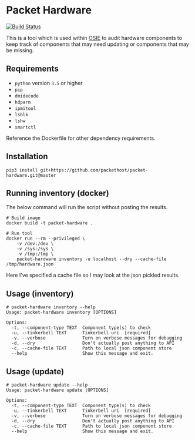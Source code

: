 # Packet Hardware

[![Build Status](https://drone.packet.net/api/badges/packethost/packet-hardware/status.svg)](https://drone.packet.net/packethost/packet-hardware)

This is a tool which is used within [OSIE](https://github.com/tinkerbell/osie)
to audit hardware components to keep track of components that may need updating
or components that may be missing.

## Requirements

- `python` version `3.5` or higher
- `pip`
- `dmidecode`
- `hdparm`
- `ipmitool`
- `lsblk`
- `lshw`
- `smartctl`

Reference the Dockerfile for other dependency requirements.

## Installation

```shell
pip3 install git+https://github.com/packethost/packet-hardware.git@master
```

## Running inventory (docker)

The below command will run the script without posting the results.
```shell
# Build image
docker build -t packet-hardware .

# Run tool
docker run --rm --privileged \
    -v /dev:/dev \
    -v /sys:/sys \
    -v /tmp:/tmp \
    packet-hardware inventory -u localhost --dry --cache-file /tmp/hardware.json
```

Here I've specified a cache file so I may look at the json pickled results.

## Usage (inventory)

```shell
# packet-hardware inventory --help
Usage: packet-hardware inventory [OPTIONS]

Options:
  -t, --component-type TEXT  Component type(s) to check
  -u, --tinkerbell TEXT      Tinkerbell uri  [required]
  -v, --verbose              Turn on verbose messages for debugging
  -d, --dry                  Don't actually post anything to API
  -c, --cache-file TEXT      Path to local json component store
  --help                     Show this message and exit.
```

## Usage (update)

```shell
# packet-hardware update --help
Usage: packet-hardware update [OPTIONS]

Options:
  -t, --component-type TEXT  Component type(s) to check
  -u, --tinkerbell TEXT      Tinkerbell uri  [required]
  -v, --verbose              Turn on verbose messages for debugging
  -d, --dry                  Don't actually post anything to API
  -c, --cache-file TEXT      Path to local json component store
  --help                     Show this message and exit.
```
